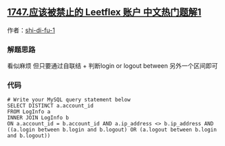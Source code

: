 ## [1747.应该被禁止的 Leetflex 账户 中文热门题解1](https://leetcode.cn/problems/leetflex-banned-accounts/solutions/100000/inner-join-luo-ji-pan-duan-by-shi-di-fu-5bwlp)

作者：[shi-di-fu-1](https://leetcode.cn/u/shi-di-fu-1)
### 解题思路
看似麻烦 但只要通过自联结 + 判断login or logout between 另外一个区间即可

### 代码

```mysql
# Write your MySQL query statement below
SELECT DISTINCT a.account_id
FROM LogInfo a
INNER JOIN LogInfo b
ON a.account_id = b.account_id AND a.ip_address <> b.ip_address AND ((a.login between b.login and b.logout) OR (a.logout between b.login and b.logout))
```